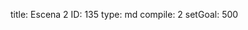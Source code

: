 title:          Escena 2
ID:             135
type:           md
compile:        2
setGoal:        500


